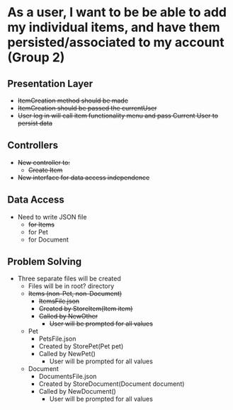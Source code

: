 # As a user, I want to be be able to add my individual items, and have them persisted/associated to my account (Group 2)

## Presentation Layer
- ~~ItemCreation method should be made~~
- ~~ItemCreation should be passed the currentUser~~
- ~~User log in will call item functionality menu and pass Current User to persist data~~
## Controllers
- ~~New controller to:~~
    - ~~Create Item~~
- ~~New interface for data access independence~~
## Data Access
- Need to write JSON file
    - ~~for Items~~
    - for Pet
    - for Document
## Problem Solving
- Three separate files will be created
    - Files will be in root? directory
    - ~~Items (non-Pet, non-Document)~~
        - ~~ItemsFile.json~~
        - ~~Created by StoreItem(Item item)~~
        - ~~Called by NewOther~~
            - ~~User will be prompted for all values~~
    - Pet
        - PetsFile.json
        - Created by StorePet(Pet pet)
        - Called by NewPet()
            - User will be prompted for all values
    - Document
        - DocumentsFile.json
        - Created by StoreDocument(Document document)
        - Called by NewDocument()
            - User will be prompted for all values
